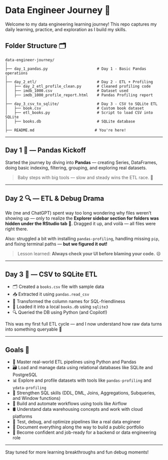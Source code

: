 # Data Engineer Journey 🚀

Welcome to my data engineering learning journey! This repo captures my daily learning, practice, and exploration as I build my skills.

## Folder Structure 🗂️
```
data-engineer-journey/
│
├── day_1_pandas.py                      # Day 1 - Basic Pandas operations
│
├── day_2_etl/                           # Day 2 - ETL + Profiling
│   ├── day_2_etl_profile_clean.py       # Cleaned profiling code
│   ├── imdb_1000.csv                    # Dataset used
│   ├── imdb_1000_profile_report.html    # Pandas Profiling report
│
├── day_3_csv_to_sqlite/                 # Day 3 - CSV to SQLite ETL
│   ├── book.csv                         # Custom book dataset
│   ├── etl_books.py                     # Script to load CSV into SQLite
│   ├── books.db                         # SQLite database
│
├── README.md                           # You're here!
```
---

## Day 1 🐼 — Pandas Kickoff

Started the journey by diving into **Pandas** — creating Series, DataFrames, doing basic indexing, filtering, grouping, and exploring real datasets.

> Baby steps with big tools — slow and steady wins the ETL race. 🐢

---

## Day 2 🔍 — ETL & Debug Drama

We (me and ChatGPT) spent way too long wondering why files weren’t showing up — only to realize the **Explorer sidebar section for folders was hidden under the RStudio tab** 🤯. Dragged it up, and voilà — all files were right there.

Also: struggled a bit with installing `pandas-profiling`, handling missing `pip`, and fixing terminal paths — **but we figured it out!**

> Lesson learned: **Always check your UI before blaming your code.** 😄

---

## Day 3 📅 — CSV to SQLite ETL

- 🗂️ Created a `books.csv` file with sample data
- 📥 Extracted it using `pandas.read_csv`
- 🧹 Transformed the column names for SQL-friendliness
- 🧱 Loaded it into a local `books.db` using `sqlite3`
- 🔍 Queried the DB using Python (and Copilot!)

This was my first full ETL cycle — and I now understand how raw data turns into something queryable 💪

---

## Goals 🎯

- 🔄 Master real-world ETL pipelines using Python and Pandas  
- 🗃️ Load and manage data using relational databases like SQLite and PostgreSQL  
- 📊 Explore and profile datasets with tools like `pandas-profiling` and `ydata-profiling`  
- 🧠 Strengthen SQL skills (DDL, DML, Joins, Aggregations, Subqueries, and Window functions)  
- 🧰 Build and automate workflows using tools like Airflow  
- 🛢️ Understand data warehousing concepts and work with cloud platforms  
- 🧪 Test, debug, and optimize pipelines like a real data engineer  
- 📝 Document everything along the way to build a public portfolio
- 💼 Become confident and job-ready for a backend or data engineering role
  
---

Stay tuned for more learning breakthroughs and fun debug moments!

